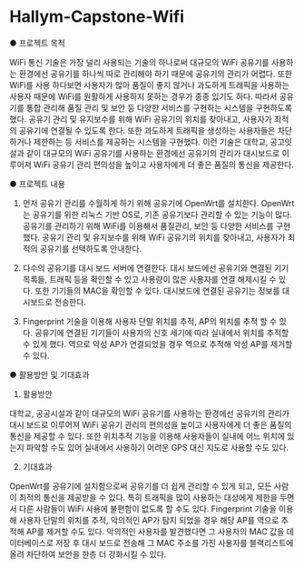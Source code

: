 # Hallym-Capstone-Wifi



● 프로젝트 목적

WiFi 통신 기술은 가장 널리 사용되는 기술의 하나로써 대규모의 WiFi 공유기를 사용하는 환경에선 공유기를
하나씩 따로 관리해야 하기 때문에 공유기의 관리가 어렵다. 또한 WiFi를 사용 하다보면 사용자가 많아 품질이
좋지 않거나 과도하게 트래픽을 사용하는 사용자 때문에 WiFi를 원활하게 사용하지 못하는 경우가 종종 있기도
하다. 따라서 공유기를 통합 관리해 품질 관리 및 보안 등 다양한 서비스를 구현하는 시스템을 구현하도록 했다.
공유기 관리 및 유지보수를 위해 WiFi 공유기의 위치를 찾아내고, 사용자가 최적의 공유기에 연결될 수 있도록
한다. 또한 과도하게 트래픽을 생성하는 사용자들은 차단하거나 제한하는 등 서비스를 제공하는 시스템을
구현했다. 이런 기술은 대학교, 공고잇설과 같이 대규모의 WiFi 공유기를 사용하는 환경에선 공유기의 관리가
대시보드로 이루어져 WiFi 공유기 관리 편의성을 높이고 사용자에게 더 좋은 품질의 통신을 제공한다.



● 프로젝트 내용

1. 먼저 공유기 관리를 수월하게 하기 위해 공유기에 OpenWrt를 설치한다.
OpenWrt는 공유기를 위한 리눅스 기반 OS로, 기존 공유기보다 관리할 수
있는 기능이 많다. 공유기를 관리하기 위해 WiFi를 이용해서 품질관리, 보안
등 다양한 서비스를 구현했다. 공유기 관리 및 유지보수를 위해 WiFi
공유기의 위치를 찾아내고, 사용자가 최적의 공유기를 선택하도록 안내한다.

2. 다수의 공유기를 대시 보드 서버에 연결한다. 대시 보드에선 공유기와
연결된 기기 목록들, 트래픽 등을 확인할 수 있고 사용량이 많은 사용자를
연결 해제시킬 수 있다. 또한 기기들의 MAC을 확인할 수 있다. 대시보드에
연결된 공유기는 정보를 대시보드로 전송한다.

3. Fingerprint 기술을 이용해 사용자 단말 위치를 추적, AP의 위치를 추적
할 수 있다. 공유기에 연결된 기기들이 사용자의 신호 세기에 따라 실내에서
위치를 추적할 수 있게 했다. 역으로 악성 AP가 연결되었을 경우 역으로
추적해 악성 AP를 제거할 수 있다.



● 활용방안 및 기대효과

1. 활용방안


대학교, 공공시설과 같이 대규모의 WiFi 공유기를 사용하는 환경에선 공유기의 관리가 대시 보드로 이루어져
WiFi 공유기 관리의 편의성을 높이고 사용자에게 더 좋은 품질의 통신을 제공할 수 있다. 또한 위치추적 기능을
이용해 사용자들이 실내에 어느 위치에 있는지 파악할 수도 있어 실내에서 사용하기 어려운 GPS 대신 지도로
사용할 수도 있다.

2. 기대효과


OpenWrt를 공유기에 설치함으로써 공유기를 더 쉽게 관리할 수 있게 되고, 모든 사람이 최적의 통신을
제공받을 수 있다. 특히 트래픽을 많이 사용하는 대상에게 제한을 두면서 다른 사람들이 WiFi 사용에 불편함이
없도록 할 수도 있다. Fingerprint 기술을 이용해 사용자 단말의 위치를 추적, 악의적인 AP가 탐지 되었을
경우 해당 AP를 역으로 추적해 AP를 제거할 수도 있다. 악의적인 사용자를 발견했다면 그 사용자의 MAC 값을
데이터베이스로 저장 후 대시 보드로 전송해 그 MAC 주소를 가진 사용자를 블랙리스트에 올려 차단하여
보안을 한층 더 강화시킬 수 있다.
